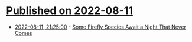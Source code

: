 # [Published on 2022-08-11](index.md)

* [2022-08-11, 21:25:00](https://science.slashdot.org/story/22/08/11/1754201/some-firefly-species-await-a-night-that-never-comes?utm_source=rss1.0mainlinkanon&utm_medium=feed) - [Some Firefly Species Await a Night That Never Comes](https://science.slashdot.org/story/22/08/11/1754201/some-firefly-species-await-a-night-that-never-comes?utm_source=rss1.0mainlinkanon&utm_medium=feed)
